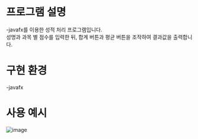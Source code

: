 # 프로그램 설명
-javafx를 이용한 성적 처리 프로그램입니다.   
성명과 과목 별 점수를 입력한 뒤, 합계 버튼과 평균 버튼을 조작하여 결과값을 출력합니다.

# 구현 환경
-javafx
# 사용 예시
![image](https://user-images.githubusercontent.com/115148760/213370620-7c477926-e1bc-4663-8b1b-bbe0d6131603.png)

